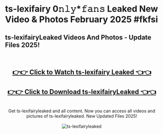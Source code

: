 # ts-lexifairy 0𝚗𝚕𝚢*𝚏𝚊𝚗𝚜 Leaked New Video & Photos February 2025 #fkfsi

<h2>ts-lexifairyLeaked Videos And Photos - Update Files 2025!</h2>
<br>
<div align="center">
<h2><a href="https://mediaupload.pro?title=ts-lexifairy&ref=11F" rel="nofollow">👉👉 Click to Watch ts-lexifairy Leaked 👈👈</a></h2>
<h2><a href="https://mediaupload.pro?title=ts-lexifairy&ref=11F" rel="nofollow">👉👉 Click to Download ts-lexifairyLeaked 👈👈</a></h2>
<br>
Get ts-lexifairyleaked and all content. Now you can access all videos and pictures of ts-lexifairyleaked. New Updated Files 2025!
<br>
<br>
<a href="https://mediaupload.pro?title=ts-lexifairy&ref=11F" rel="nofollow" data-target="animated-image.originalLink"><img src="https://i.ibb.co/Gkj2r4b/banner.png" alt="ts-lexifairyleaked" style="max-width: 100%; display: inline-block;" data-target="animated-image.originalImage"></a>
</div>
<br>

